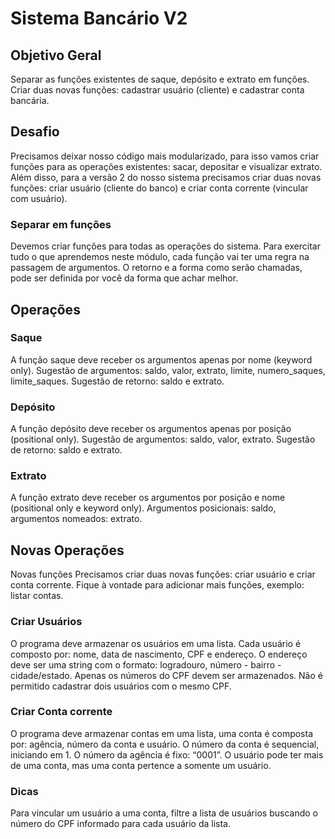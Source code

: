 # Sistema Bancário V2

## Objetivo Geral

Separar as funções existentes de saque, depósito e extrato em funções. Criar duas novas funções: cadastrar usuário (cliente) e cadastrar conta bancária.

## Desafio

Precisamos deixar nosso código mais modularizado, para isso vamos criar funções para as operações existentes: sacar, depositar e visualizar extrato. Além disso, para a versão 2 do nosso sistema precisamos criar duas novas funções: criar usuário (cliente do banco) e criar conta corrente (vincular com usuário).

### Separar em funções

Devemos criar funções para todas as operações do sistema. Para exercitar tudo o que aprendemos neste módulo, cada função vai ter uma regra na passagem de argumentos. O retorno e a forma como serão chamadas, pode ser definida por você da forma que achar melhor.

## Operações

### Saque

A função saque deve receber os argumentos apenas por nome (keyword only). Sugestão de argumentos: saldo, valor, extrato, limite, numero_saques, limite_saques. Sugestão de retorno: saldo e extrato.

### Depósito

A função depósito deve receber os argumentos apenas por posição (positional only). Sugestão de argumentos: saldo, valor, extrato. Sugestão de retorno: saldo e extrato.

### Extrato

A função extrato deve receber os argumentos por posição e nome (positional only e keyword only). Argumentos posicionais: saldo, argumentos nomeados: extrato.

## Novas Operações

Novas funções Precisamos criar duas novas funções: criar usuário e criar conta corrente. Fique à vontade para adicionar mais funções, exemplo: listar contas.

### Criar Usuários

O programa deve armazenar os usuários em uma lista. Cada usuário é composto por: nome, data de nascimento, CPF e endereço. O endereço deve ser uma string com o formato: logradouro, número - bairro - cidade/estado. Apenas os números do CPF devem ser armazenados. Não é permitido cadastrar dois usuários com o mesmo CPF.

### Criar Conta corrente

O programa deve armazenar contas em uma lista, uma conta é composta por: agência, número da conta e usuário. O número da conta é sequencial, iniciando em 1. O número da agência é fixo: “0001”. O usuário pode ter mais de uma conta, mas uma conta pertence a somente um usuário.

### Dicas

Para vincular um usuário a uma conta, filtre a lista de usuários buscando o número do CPF informado para cada usuário da lista.